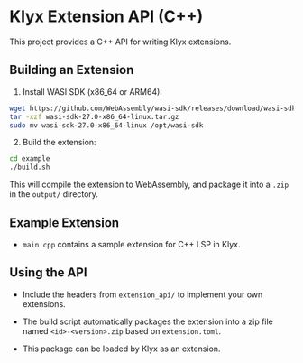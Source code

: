 # Klyx Extension API (C++)

This project provides a C++ API for writing Klyx extensions.

## Building an Extension

1. Install WASI SDK (x86_64 or ARM64):

```bash
wget https://github.com/WebAssembly/wasi-sdk/releases/download/wasi-sdk-27/wasi-sdk-27.0-x86_64-linux.tar.gz
tar -xzf wasi-sdk-27.0-x86_64-linux.tar.gz
sudo mv wasi-sdk-27.0-x86_64-linux /opt/wasi-sdk
```

2. Build the extension:

```bash
cd example
./build.sh
```

This will compile the extension to WebAssembly, and package it into a `.zip` in the `output/` directory.

## Example Extension

* `main.cpp` contains a sample extension for C++ LSP in Klyx.

## Using the API

* Include the headers from `extension_api/` to implement your own extensions.

* The build script automatically packages the extension into a zip file named `<id>-<version>.zip` based on `extension.toml`.
* This package can be loaded by Klyx as an extension.
